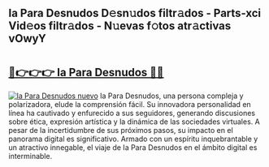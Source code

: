 ## Ia Para Desnudos D𝚎sn𝚞dos filtr𝚊dos - Parts-xci Vid𝚎os filtr𝚊dos - N𝚞evas f𝚘tos atr𝚊ctivas vOwyY

# <h2><a href="http://mba01ux.tromn.icu/?c=Ia+Para+Desnudos">🔗👉👉👉 Ia Para Desnudos 🔗🔗</a></h2>

[![Ia Para Desnudos nuevo](https://i.imgur.com/pEAQMta.gif)](http://mba01ux.tromn.icu/?c=Ia+Para+Desnudos)
Ia Para Desnudos, una persona compleja y polarizadora, elude la comprensión fácil. Su innovadora personalidad en línea ha cautivado y enfurecido a sus seguidores, generando discusiones sobre ética, expresión artística y la dinámica de las sociedades virtuales. A pesar de la incertidumbre de sus próximos pasos, su impacto en el panorama digital es significativo. Armado con un espíritu inquebrantable y un atractivo innegable, el viaje de Ia Para Desnudos en el ámbito digital es interminable.
